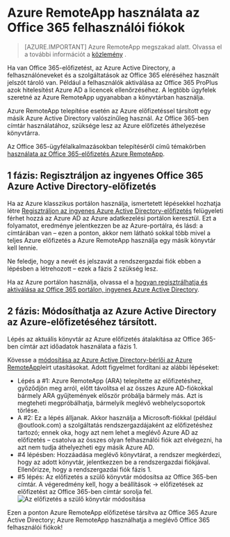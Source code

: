 
<properties 
    pageTitle="Azure RemoteApp használata az Office 365 felhasználói fiókok |} Microsoft Azure"
    description="Megtudhatja, hogy miként Azure RemoteApp használata az Office 365-felhasználói fiókok"
    services="remoteapp"
    documentationCenter="" 
    authors="piotrci" 
    manager="mbaldwin" />

<tags 
    ms.service="remoteapp" 
    ms.workload="compute" 
    ms.tgt_pltfrm="na" 
    ms.devlang="na" 
    ms.topic="article" 
    ms.date="08/15/2016" 
    ms.author="elizapo" />



# <a name="how-to-use-azure-remoteapp-with-office-365-user-accounts"></a>Azure RemoteApp használata az Office 365 felhasználói fiókok

> [AZURE.IMPORTANT]
> Azure RemoteApp megszakad alatt. Olvassa el a további információt a [közlemény](https://go.microsoft.com/fwlink/?linkid=821148) .

Ha van Office 365-előfizetést, az Azure Active Directory, a felhasználóneveket és a szolgáltatások az Office 365 eléréséhez használt jelszót tároló van. Például a felhasználók aktiválása az Office 365 ProPlus azok hitelesítést Azure AD a licencek ellenőrzéséhez. A legtöbb ügyfelek szeretné az Azure RemoteApp ugyanabban a könyvtárban használja.

Azure RemoteApp telepítése esetén az Azure előfizetéssel társított egy másik Azure Active Directory valószínűleg használ. Az Office 365-ben címtár használatához, szüksége lesz az Azure előfizetés áthelyezése könyvtárra.

Az Office 365-ügyfélalkalmazásokban telepítéséről című témakörben [használata az Office 365-előfizetés Azure RemoteApp](remoteapp-officesubscription.md).
 
## <a name="phase-1-register-your-free-office-365-azure-active-directory-subscription"></a>1 fázis: Regisztráljon az ingyenes Office 365 Azure Active Directory-előfizetés
Ha az Azure klasszikus portálon használja, ismertetett lépésekkel hozhatja létre [Regisztráljon az ingyenes Azure Active Directory-előfizetés](https://technet.microsoft.com/library/dn832618.aspx) felügyeleti férhet hozzá az Azure AD az Azure adatkezelési portálon keresztül. Ezt a folyamatot, eredménye jelentkezzen be az Azure-portálra, és lásd: a címtárában van – ezen a ponton, akkor nem látható sokkal több mivel a teljes Azure előfizetés a Azure RemoteApp használja egy másik könyvtár kell lennie.

Ne feledje, hogy a nevét és jelszavát a rendszergazdai fiók ebben a lépésben a létrehozott – ezek a fázis 2 szükség lesz.

Ha az Azure portálon használja, olvassa el a [hogyan regisztrálhatja és aktiválása az Office 365 portálon, ingyenes Azure Active Directory](http://azureblogger.com/2016/01/how-to-register-and-activate-a-free-azure-active-directory-using-office-365-portal/).

## <a name="phase-2-change-the-azure-ad-associated-with-your-azure-subscription"></a>2 fázis: Módosíthatja az Azure Active Directory az Azure-előfizetéséhez társított.
Lépés az aktuális könyvtár az Azure előfizetés átalakítása az Office 365-ben címtár azt időadatok használata a fázis 1.

Kövesse a [módosítása az Azure Active Directory-bérlői az Azure RemoteApp](remoteapp-changetenant.md)leírt utasításokat. Adott figyelmet fordítani az alábbi lépéseket:

- Lépés a #1: Azure RemoteApp (ARA) telepítette az előfizetéshez, győződjön meg arról, előtt távolítsa el az összes Azure AD-fiókokkal bármely ARA gyűjtemények először próbálja bármely más. Azt is megteheti megpróbálhatja, bármelyik meglévő webhelycsoportok törlése.
- A #2: Ez a lépés álljanak. Akkor használja a Microsoft-fiókkal (például @outlook.com) a szolgáltatás rendszergazdájaként az előfizetéshez tartozó; ennek oka, hogy azt nem lehet a meglévő Azure AD az előfizetés – csatolva az összes olyan felhasználói fiók azt elvégezni, ha azt nem tudja áthelyezheti egy másik Azure AD.
- #4 lépésben: Hozzáadása meglévő könyvtárat, a rendszer megkérdezi, hogy az adott könyvtár, jelentkezzen be a rendszergazdai fiókjával. Ellenőrizze, hogy a rendszergazdai fiók fázis 1.
- #5 lépés: Az előfizetés a szülő könyvtár módosítsa az Office 365-ben címtár. A végeredmény kell, hogy a beállítások -> előfizetések az előfizetést az Office 365-ben címtár sorolja fel. 
![Az előfizetés a szülő könyvtár módosítása](./media/remoteapp-o365user/settings.png)
 

Ezen a ponton Azure RemoteApp előfizetése társítva az Office 365 Azure Active Directory; Azure RemoteApp használhatja a meglévő Office 365 felhasználói fiókok!




